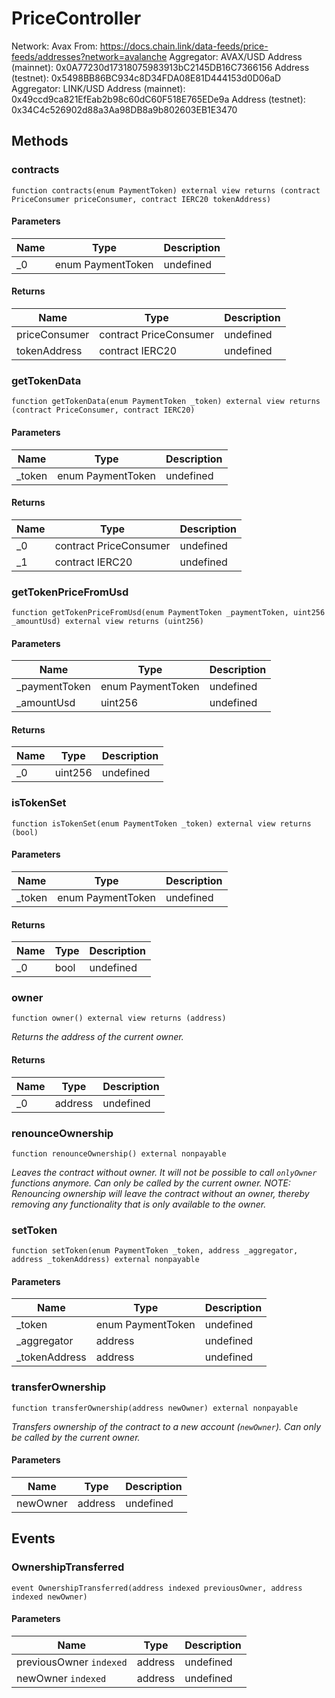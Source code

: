 # PriceController





Network: Avax From: https://docs.chain.link/data-feeds/price-feeds/addresses?network=avalanche Aggregator: AVAX/USD      Address (mainnet): 0x0A77230d17318075983913bC2145DB16C7366156      Address (testnet): 0x5498BB86BC934c8D34FDA08E81D444153d0D06aD Aggregator: LINK/USD      Address (mainnet): 0x49ccd9ca821EfEab2b98c60dC60F518E765EDe9a      Address (testnet): 0x34C4c526902d88a3Aa98DB8a9b802603EB1E3470



## Methods

### contracts

```solidity
function contracts(enum PaymentToken) external view returns (contract PriceConsumer priceConsumer, contract IERC20 tokenAddress)
```





#### Parameters

| Name | Type | Description |
|---|---|---|
| _0 | enum PaymentToken | undefined |

#### Returns

| Name | Type | Description |
|---|---|---|
| priceConsumer | contract PriceConsumer | undefined |
| tokenAddress | contract IERC20 | undefined |

### getTokenData

```solidity
function getTokenData(enum PaymentToken _token) external view returns (contract PriceConsumer, contract IERC20)
```





#### Parameters

| Name | Type | Description |
|---|---|---|
| _token | enum PaymentToken | undefined |

#### Returns

| Name | Type | Description |
|---|---|---|
| _0 | contract PriceConsumer | undefined |
| _1 | contract IERC20 | undefined |

### getTokenPriceFromUsd

```solidity
function getTokenPriceFromUsd(enum PaymentToken _paymentToken, uint256 _amountUsd) external view returns (uint256)
```





#### Parameters

| Name | Type | Description |
|---|---|---|
| _paymentToken | enum PaymentToken | undefined |
| _amountUsd | uint256 | undefined |

#### Returns

| Name | Type | Description |
|---|---|---|
| _0 | uint256 | undefined |

### isTokenSet

```solidity
function isTokenSet(enum PaymentToken _token) external view returns (bool)
```





#### Parameters

| Name | Type | Description |
|---|---|---|
| _token | enum PaymentToken | undefined |

#### Returns

| Name | Type | Description |
|---|---|---|
| _0 | bool | undefined |

### owner

```solidity
function owner() external view returns (address)
```



*Returns the address of the current owner.*


#### Returns

| Name | Type | Description |
|---|---|---|
| _0 | address | undefined |

### renounceOwnership

```solidity
function renounceOwnership() external nonpayable
```



*Leaves the contract without owner. It will not be possible to call `onlyOwner` functions anymore. Can only be called by the current owner. NOTE: Renouncing ownership will leave the contract without an owner, thereby removing any functionality that is only available to the owner.*


### setToken

```solidity
function setToken(enum PaymentToken _token, address _aggregator, address _tokenAddress) external nonpayable
```





#### Parameters

| Name | Type | Description |
|---|---|---|
| _token | enum PaymentToken | undefined |
| _aggregator | address | undefined |
| _tokenAddress | address | undefined |

### transferOwnership

```solidity
function transferOwnership(address newOwner) external nonpayable
```



*Transfers ownership of the contract to a new account (`newOwner`). Can only be called by the current owner.*

#### Parameters

| Name | Type | Description |
|---|---|---|
| newOwner | address | undefined |



## Events

### OwnershipTransferred

```solidity
event OwnershipTransferred(address indexed previousOwner, address indexed newOwner)
```





#### Parameters

| Name | Type | Description |
|---|---|---|
| previousOwner `indexed` | address | undefined |
| newOwner `indexed` | address | undefined |



